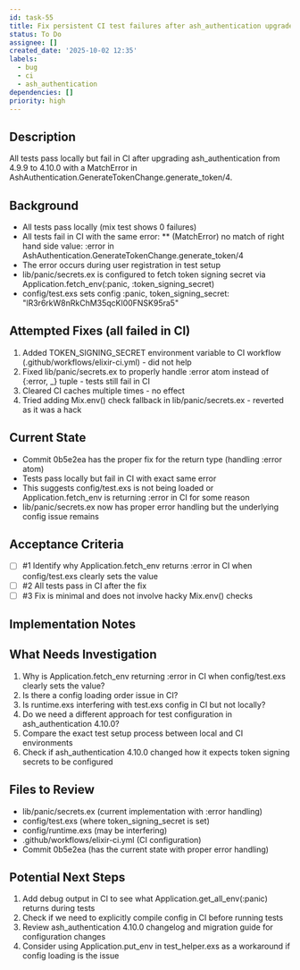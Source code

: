 ```yaml
---
id: task-55
title: Fix persistent CI test failures after ash_authentication upgrade to 4.10.0
status: To Do
assignee: []
created_date: '2025-10-02 12:35'
labels:
  - bug
  - ci
  - ash_authentication
dependencies: []
priority: high
---
```


## Description

<!-- SECTION:DESCRIPTION:BEGIN -->
All tests pass locally but fail in CI after upgrading ash_authentication from 4.9.9 to 4.10.0 with a MatchError in AshAuthentication.GenerateTokenChange.generate_token/4.

## Background
- All tests pass locally (mix test shows 0 failures)
- All tests fail in CI with the same error: ** (MatchError) no match of right hand side value: :error in AshAuthentication.GenerateTokenChange.generate_token/4
- The error occurs during user registration in test setup
- lib/panic/secrets.ex is configured to fetch token signing secret via Application.fetch_env(:panic, :token_signing_secret)
- config/test.exs sets config :panic, token_signing_secret: "lR3r6rkW8nRkChM35qcKl00FNSK95ra5"

## Attempted Fixes (all failed in CI)
1. Added TOKEN_SIGNING_SECRET environment variable to CI workflow (.github/workflows/elixir-ci.yml) - did not help
2. Fixed lib/panic/secrets.ex to properly handle :error atom instead of {:error, _} tuple - tests still fail in CI
3. Cleared CI caches multiple times - no effect
4. Tried adding Mix.env() check fallback in lib/panic/secrets.ex - reverted as it was a hack

## Current State
- Commit 0b5e2ea has the proper fix for the return type (handling :error atom)
- Tests pass locally but fail in CI with exact same error
- This suggests config/test.exs is not being loaded or Application.fetch_env is returning :error in CI for some reason
- lib/panic/secrets.ex now has proper error handling but the underlying config issue remains
<!-- SECTION:DESCRIPTION:END -->

## Acceptance Criteria
<!-- AC:BEGIN -->
- [ ] #1 Identify why Application.fetch_env returns :error in CI when config/test.exs clearly sets the value
- [ ] #2 All tests pass in CI after the fix
- [ ] #3 Fix is minimal and does not involve hacky Mix.env() checks
<!-- AC:END -->

## Implementation Notes

<!-- SECTION:NOTES:BEGIN -->
## What Needs Investigation
1. Why is Application.fetch_env returning :error in CI when config/test.exs clearly sets the value?
2. Is there a config loading order issue in CI?
3. Is runtime.exs interfering with test.exs config in CI but not locally?
4. Do we need a different approach for test configuration in ash_authentication 4.10.0?
5. Compare the exact test setup process between local and CI environments
6. Check if ash_authentication 4.10.0 changed how it expects token signing secrets to be configured

## Files to Review
- lib/panic/secrets.ex (current implementation with :error handling)
- config/test.exs (where token_signing_secret is set)
- config/runtime.exs (may be interfering)
- .github/workflows/elixir-ci.yml (CI configuration)
- Commit 0b5e2ea (has the current state with proper error handling)

## Potential Next Steps
1. Add debug output in CI to see what Application.get_all_env(:panic) returns during tests
2. Check if we need to explicitly compile config in CI before running tests
3. Review ash_authentication 4.10.0 changelog and migration guide for configuration changes
4. Consider using Application.put_env in test_helper.exs as a workaround if config loading is the issue
<!-- SECTION:NOTES:END -->
